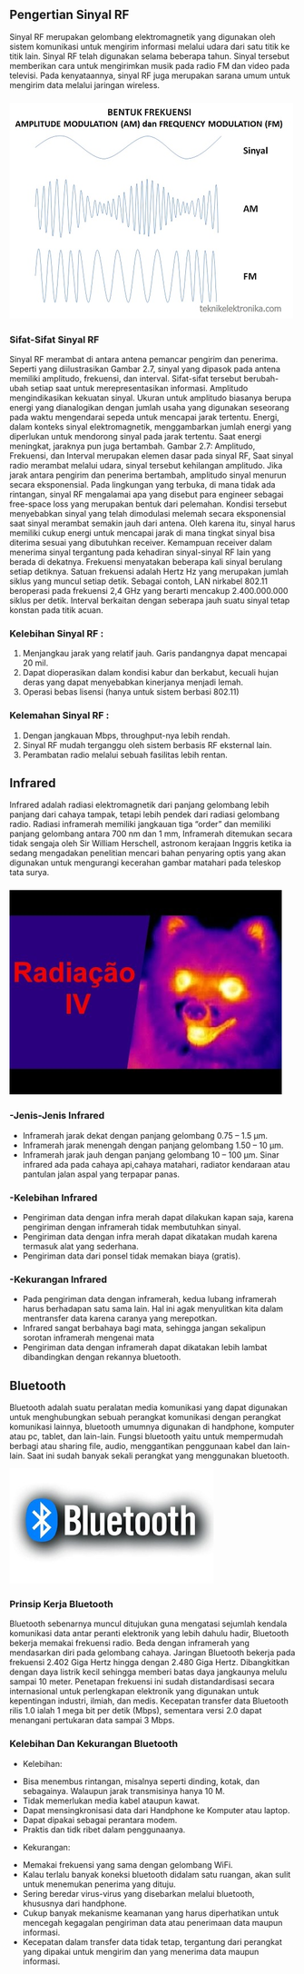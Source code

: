 ##  Pengertian Sinyal RF

  Sinyal RF merupakan gelombang elektromagnetik yang digunakan oleh sistem komunikasi untuk mengirim informasi melalui udara dari satu titik ke titik lain. Sinyal RF telah digunakan selama beberapa tahun. Sinyal tersebut memberikan cara untuk mengirimkan musik pada radio FM dan video pada televisi. Pada kenyataannya, sinyal RF juga merupakan sarana umum untuk mengirim data melalui jaringan wireless.

### ![Image](https://github.com/MuslimGinting20/Bentuk-Frekuensi-AM-dan-FM/blob/main/Bentuk-Frekuensi-AM-dan-FM.jpg)

### Sifat-Sifat Sinyal RF

  Sinyal RF merambat di antara antena pemancar pengirim dan penerima. Seperti yang diilustrasikan Gambar 2.7, sinyal yang dipasok pada antena memiliki amplitudo, frekuensi, dan interval. Sifat-sifat tersebut berubah-ubah setiap saat untuk merepresentasikan informasi. Amplitudo mengindikasikan kekuatan sinyal. Ukuran untuk amplitudo biasanya berupa energi yang dianalogikan dengan jumlah usaha yang digunakan seseorang pada waktu mengendarai sepeda untuk mencapai jarak tertentu. Energi, dalam konteks sinyal elektromagnetik, menggambarkan jumlah energi yang diperlukan untuk mendorong sinyal pada jarak tertentu. Saat energi meningkat, jaraknya pun juga bertambah. Gambar 2.7: Amplitudo, Frekuensi, dan Interval merupakan elemen dasar pada sinyal RF, Saat sinyal radio merambat melalui udara, sinyal tersebut kehilangan amplitudo. Jika jarak antara pengirim dan penerima bertambah, amplitudo sinyal menurun secara eksponensial. Pada lingkungan yang terbuka, di mana tidak ada rintangan, sinyal RF mengalamai apa yang disebut para engineer sebagai free-space loss yang merupakan bentuk dari pelemahan. Kondisi tersebut menyebabkan sinyal yang telah dimodulasi melemah secara eksponensial saat sinyal merambat semakin jauh dari antena. Oleh karena itu, sinyal harus memiliki cukup energi untuk mencapai jarak di mana tingkat sinyal bisa diterima sesuai yang dibutuhkan receiver. Kemampuan receiver dalam menerima sinyal tergantung pada kehadiran sinyal-sinyal RF lain yang berada di dekatnya. Frekuensi menyatakan beberapa kali sinyal berulang setiap detiknya. Satuan frekuensi adalah Hertz Hz yang merupakan jumlah siklus yang muncul setiap detik. Sebagai contoh, LAN nirkabel 802.11 beroperasi pada frekuensi 2,4 GHz yang berarti mencakup 2.400.000.000 siklus per detik. Interval berkaitan dengan seberapa jauh suatu sinyal tetap konstan pada titik acuan.

 ### Kelebihan Sinyal RF :

1. Menjangkau jarak yang relatif jauh. Garis pandangnya dapat mencapai 20 mil.
2. Dapat dioperasikan dalam kondisi kabur dan berkabut, kecuali hujan deras yang dapat menyebabkan kinerjanya menjadi lemah.
3. Operasi bebas lisensi (hanya untuk sistem berbasi 802.11)

### Kelemahan Sinyal RF :
1. Dengan jangkauan Mbps, throughput-nya lebih rendah.
2. Sinyal RF mudah terganggu oleh sistem berbasis RF eksternal lain.
3. Perambatan radio melalui sebuah fasilitas lebih rentan.

## Infrared

  Infrared adalah radiasi elektromagnetik dari panjang gelombang lebih panjang dari cahaya tampak, tetapi lebih pendek dari radiasi gelombang radio. Radiasi inframerah memiliki jangkauan tiga “order” dan memiliki panjang gelombang antara 700 nm dan 1 mm, Inframerah ditemukan secara tidak sengaja oleh Sir William Herschell, astronom kerajaan Inggris ketika ia sedang mengadakan penelitian mencari bahan penyaring optis yang akan digunakan untuk mengurangi kecerahan gambar matahari pada teleskop tata surya.
  

### ![Image](rared.jpg)

### -Jenis-Jenis Infrared
* Inframerah jarak dekat dengan panjang gelombang 0.75 – 1.5 µm.
* Inframerah jarak menengah dengan panjang gelombang 1.50 – 10 µm.
* Inframerah jarak jauh dengan panjang gelombang 10 – 100 µm. Sinar infrared ada pada cahaya api,cahaya matahari, radiator kendaraan atau pantulan jalan aspal yang terpapar panas.


### -Kelebihan Infrared
* Pengiriman data dengan infra merah dapat dilakukan kapan saja, karena pengiriman dengan inframerah tidak membutuhkan sinyal.
* Pengiriman data dengan infra merah dapat dikatakan mudah karena termasuk alat yang sederhana.
* Pengiriman data dari ponsel tidak memakan biaya (gratis).

### -Kekurangan Infrared
* Pada pengiriman data dengan inframerah, kedua lubang inframerah harus berhadapan satu sama lain. Hal ini agak menyulitkan kita dalam mentransfer data karena caranya yang merepotkan.
* Infrared sangat berbahaya bagi mata, sehingga jangan sekalipun sorotan inframerah mengenai mata
* Pengiriman data dengan inframerah dapat dikatakan lebih lambat dibandingkan dengan rekannya bluetooth.

## Bluetooth

  Bluetooth adalah suatu peralatan media komunikasi yang dapat digunakan untuk menghubungkan sebuah perangkat komunikasi dengan perangkat komunikasi lainnya, bluetooth umumnya digunakan di handphone, komputer atau pc, tablet, dan lain-lain. Fungsi bluetooth yaitu untuk mempermudah berbagi atau sharing file, audio, menggantikan penggunaan kabel dan lain-lain. Saat ini sudah banyak sekali perangkat yang menggunakan bluetooth.
  
  
 ![Image](buth.jpeg)
 
 ### Prinsip Kerja Bluetooth
 
  Bluetooth sebenarnya muncul ditujukan guna mengatasi sejumlah kendala komunikasi data antar peranti elektronik yang lebih dahulu hadir, Bluetooth bekerja memakai frekuensi radio. Beda dengan inframerah yang mendasarkan diri pada gelombang cahaya. Jaringan Bluetooth bekerja pada frekuensi 2.402 Giga Hertz hingga dengan 2.480 Giga Hertz. Dibangkitkan dengan daya listrik kecil sehingga memberi batas daya jangkaunya melulu sampai 10 meter.
Penetapan frekuensi ini sudah distandardisasi secara internasional untuk perlengkapan elektronik yang digunakan untuk kepentingan industri, ilmiah, dan medis. Kecepatan transfer data Bluetooth rilis 1.0 ialah 1 mega bit per detik (Mbps), sementara versi 2.0 dapat menangani pertukaran data sampai 3 Mbps.

### Kelebihan Dan Kekurangan Bluetooth

- Kelebihan:
* Bisa menembus rintangan, misalnya seperti dinding, kotak, dan sebagainya. Walaupun jarak transmisinya hanya 10 M.
* Tidak memerlukan media kabel ataupun kawat.
* Dapat mensingkronisasi data dari Handphone ke Komputer atau laptop.
* Dapat dipakai sebagai perantara modem.
* Praktis dan tidk ribet dalam penggunaanya.

- Kekurangan:
* Memakai frekuensi yang sama dengan gelombang WiFi.
* Kalau terlalu banyak koneksi bluetooth didalam satu ruangan, akan sulit untuk menemukan penerima yang dituju.
* Sering beredar virus-virus yang disebarkan melalui bluetooth, khususnya dari handphone.
* Cukup banyak mekanisme keamanan yang harus diperhatikan untuk mencegah kegagalan pengiriman data atau penerimaan data maupun informasi.
* Kecepatan dalam transfer data tidak tetap, tergantung dari perangkat yang dipakai untuk mengirim dan yang menerima data maupun informasi.



